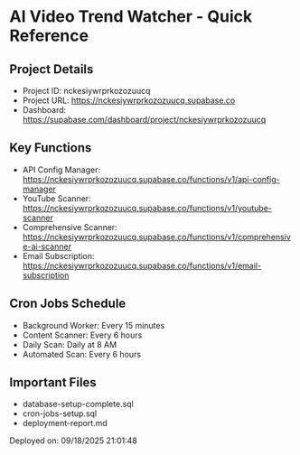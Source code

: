 # AI Video Trend Watcher - Quick Reference

## Project Details
- Project ID: nckesiywrprkozozuucq
- Project URL: https://nckesiywrprkozozuucq.supabase.co
- Dashboard: https://supabase.com/dashboard/project/nckesiywrprkozozuucq

## Key Functions
- API Config Manager: https://nckesiywrprkozozuucq.supabase.co/functions/v1/api-config-manager
- YouTube Scanner: https://nckesiywrprkozozuucq.supabase.co/functions/v1/youtube-scanner
- Comprehensive Scanner: https://nckesiywrprkozozuucq.supabase.co/functions/v1/comprehensive-ai-scanner
- Email Subscription: https://nckesiywrprkozozuucq.supabase.co/functions/v1/email-subscription

## Cron Jobs Schedule
- Background Worker: Every 15 minutes
- Content Scanner: Every 6 hours
- Daily Scan: Daily at 8 AM
- Automated Scan: Every 6 hours

## Important Files
- database-setup-complete.sql
- cron-jobs-setup.sql
- deployment-report.md

Deployed on: 09/18/2025 21:01:48
